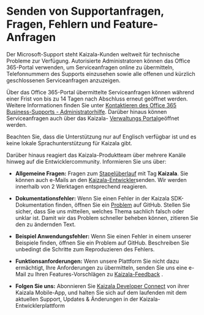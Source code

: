 
# <a name="submit-support-requests-questions-bugs-and-feature-requests"></a>Senden von Supportanfragen, Fragen, Fehlern und Feature-Anfragen

Der Microsoft-Support steht Kaizala-Kunden weltweit für technische Probleme zur Verfügung. Autorisierte Administratoren können das Office 365-Portal verwenden, um Serviceanfragen online zu übermitteln, Telefonnummern des Supports einzusehen sowie alle offenen und kürzlich geschlossenen Serviceanfragen anzuzeigen. 

Über das Office 365-Portal übermittelte Serviceanfragen können während einer Frist von bis zu 14 Tagen nach Abschluss erneut geöffnet werden. Weitere Informationen finden Sie unter [Kontaktieren des Office 365 Business-Supports - Administratorhilfe](https://go.microsoft.com/fwlink/p/?LinkID=279815). Darüber hinaus können Serviceanfragen auch über das Kaizala- [Verwaltungs Portal](http://manage.kaiza.la)geöffnet werden.

Beachten Sie, dass die Unterstützung nur auf Englisch verfügbar ist und es keine lokale Sprachunterstützung für Kaizala gibt.


Darüber hinaus reagiert das Kaizala-Produktteam über mehrere Kanäle hinweg auf die Entwicklercommunity. Informieren Sie uns über:

- **Allgemeine Fragen:** Fragen zum [Stapelüberlauf](https://stackoverflow.com/questions/tagged/Kaizala) mit Tag **Kaizala**. Sie können auch e-Mails an den [Kaizala-Entwickler](mailto:kaizalaDev@microsoft.com)senden. Wir werden innerhalb von 2 Werktagen entsprechend reagieren.

- **Dokumentationsfehler:** Wenn Sie einen Fehler in der Kaizala SDK-Dokumentation finden, öffnen Sie ein [Problem](https://github.com/microsoft/kaizala-docs/issues) auf GitHub. Stellen Sie sicher, dass Sie uns mitteilen, welches Thema sachlich falsch oder unklar ist. Damit wir das Problem schneller beheben können, zitieren Sie den zu ändernden Text. 

- **Beispiel Anwendungsfehler:** Wenn Sie einen Fehler in einem unserer Beispiele finden, öffnen Sie ein Problem auf GitHub. Beschreiben Sie unbedingt die Schritte zum Reproduzieren des Fehlers.

- **Funktionsanforderungen:** Wenn unsere Plattform Sie nicht dazu ermächtigt, Ihre Anforderungen zu übermitteln, senden Sie uns eine e-Mail zu Ihren Features-Vorschlägen zu [Kaizala-Feedback](mailto:kaizalafeedback@microsoft.com) .

- **Folgen Sie uns:** Abonnieren Sie [Kaizala Developer Connect](https://join.kaiza.la/g/jwoUnTyHR_Kgrd_GuDDc1w) von ihrer Kaizala Mobile-App, und halten Sie sich auf dem laufenden mit dem aktuellen Support, Updates & Änderungen in der Kaizala-Entwicklerplattform
